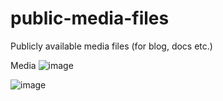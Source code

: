 # public-media-files
Publicly available media files (for blog, docs etc.)

Media
![image](https://github.com/StubbornDeer/public-media-files/assets/91156314/394c01ff-e949-4634-8e67-7b611c27af8b)

![image](https://github.com/StubbornDeer/public-media-files/assets/91156314/51d2a046-5368-4acb-a492-4da1c649478c)
